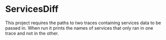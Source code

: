 ﻿# ServicesDiff

This project requires the paths to two traces containing services data to be passed in.
When run it prints the names of services that only ran in one trace and not in the other.